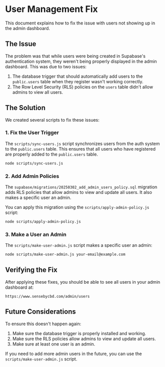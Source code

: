 # User Management Fix

This document explains how to fix the issue with users not showing up in the admin dashboard.

## The Issue

The problem was that while users were being created in Supabase's authentication system, they weren't being properly displayed in the admin dashboard. This was due to two issues:

1. The database trigger that should automatically add users to the `public.users` table when they register wasn't working correctly.
2. The Row Level Security (RLS) policies on the `users` table didn't allow admins to view all users.

## The Solution

We created several scripts to fix these issues:

### 1. Fix the User Trigger

The `scripts/sync-users.js` script synchronizes users from the auth system to the `public.users` table. This ensures that all users who have registered are properly added to the `public.users` table.

```bash
node scripts/sync-users.js
```

### 2. Add Admin Policies

The `supabase/migrations/20250302_add_admin_users_policy.sql` migration adds RLS policies that allow admins to view and update all users. It also makes a specific user an admin.

You can apply this migration using the `scripts/apply-admin-policy.js` script:

```bash
node scripts/apply-admin-policy.js
```

### 3. Make a User an Admin

The `scripts/make-user-admin.js` script makes a specific user an admin:

```bash
node scripts/make-user-admin.js your-email@example.com
```

## Verifying the Fix

After applying these fixes, you should be able to see all users in your admin dashboard at:

```
https://www.sensebycbd.com/admin/users
```

## Future Considerations

To ensure this doesn't happen again:

1. Make sure the database trigger is properly installed and working.
2. Make sure the RLS policies allow admins to view and update all users.
3. Make sure at least one user is an admin.

If you need to add more admin users in the future, you can use the `scripts/make-user-admin.js` script.
